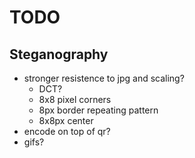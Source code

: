 # TODO

## Steganography

- stronger resistence to jpg and scaling?
  - DCT?
  - 8x8 pixel corners
  - 8px border repeating pattern
  - 8x8px center
- encode on top of qr?
- gifs?
